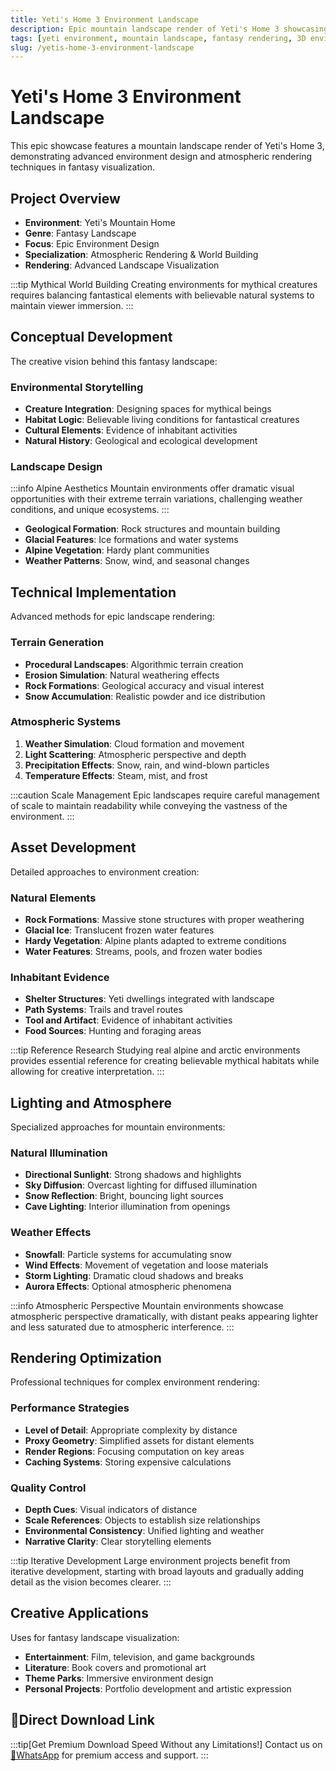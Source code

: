 ```yaml
---
title: Yeti's Home 3 Environment Landscape
description: Epic mountain landscape render of Yeti's Home 3 showcasing advanced environment design and atmospheric rendering techniques in fantasy visualization.
tags: [yeti environment, mountain landscape, fantasy rendering, 3D environment, Redshift, atmospheric effects, landscape design, creature habitat]
slug: /yetis-home-3-environment-landscape
---
```


# Yeti's Home 3 Environment Landscape

This epic showcase features a mountain landscape render of Yeti's Home 3, demonstrating advanced environment design and atmospheric rendering techniques in fantasy visualization.

## Project Overview

- **Environment**: Yeti's Mountain Home
- **Genre**: Fantasy Landscape
- **Focus**: Epic Environment Design
- **Specialization**: Atmospheric Rendering & World Building
- **Rendering**: Advanced Landscape Visualization

:::tip Mythical World Building
Creating environments for mythical creatures requires balancing fantastical elements with believable natural systems to maintain viewer immersion.
:::

## Conceptual Development

The creative vision behind this fantasy landscape:

### Environmental Storytelling

- **Creature Integration**: Designing spaces for mythical beings
- **Habitat Logic**: Believable living conditions for fantastical creatures
- **Cultural Elements**: Evidence of inhabitant activities
- **Natural History**: Geological and ecological development

### Landscape Design

:::info Alpine Aesthetics
Mountain environments offer dramatic visual opportunities with their extreme terrain variations, challenging weather conditions, and unique ecosystems.
:::

- **Geological Formation**: Rock structures and mountain building
- **Glacial Features**: Ice formations and water systems
- **Alpine Vegetation**: Hardy plant communities
- **Weather Patterns**: Snow, wind, and seasonal changes

## Technical Implementation

Advanced methods for epic landscape rendering:

### Terrain Generation

- **Procedural Landscapes**: Algorithmic terrain creation
- **Erosion Simulation**: Natural weathering effects
- **Rock Formations**: Geological accuracy and visual interest
- **Snow Accumulation**: Realistic powder and ice distribution

### Atmospheric Systems

1. **Weather Simulation**: Cloud formation and movement
2. **Light Scattering**: Atmospheric perspective and depth
3. **Precipitation Effects**: Snow, rain, and wind-blown particles
4. **Temperature Effects**: Steam, mist, and frost

:::caution Scale Management
Epic landscapes require careful management of scale to maintain readability while conveying the vastness of the environment.
:::

## Asset Development

Detailed approaches to environment creation:

### Natural Elements

- **Rock Formations**: Massive stone structures with proper weathering
- **Glacial Ice**: Translucent frozen water features
- **Hardy Vegetation**: Alpine plants adapted to extreme conditions
- **Water Features**: Streams, pools, and frozen water bodies

### Inhabitant Evidence

- **Shelter Structures**: Yeti dwellings integrated with landscape
- **Path Systems**: Trails and travel routes
- **Tool and Artifact**: Evidence of inhabitant activities
- **Food Sources**: Hunting and foraging areas

:::tip Reference Research
Studying real alpine and arctic environments provides essential reference for creating believable mythical habitats while allowing for creative interpretation.
:::

## Lighting and Atmosphere

Specialized approaches for mountain environments:

### Natural Illumination

- **Directional Sunlight**: Strong shadows and highlights
- **Sky Diffusion**: Overcast lighting for diffused illumination
- **Snow Reflection**: Bright, bouncing light sources
- **Cave Lighting**: Interior illumination from openings

### Weather Effects

- **Snowfall**: Particle systems for accumulating snow
- **Wind Effects**: Movement of vegetation and loose materials
- **Storm Lighting**: Dramatic cloud shadows and breaks
- **Aurora Effects**: Optional atmospheric phenomena

:::info Atmospheric Perspective
Mountain environments showcase atmospheric perspective dramatically, with distant peaks appearing lighter and less saturated due to atmospheric interference.
:::

## Rendering Optimization

Professional techniques for complex environment rendering:

### Performance Strategies

- **Level of Detail**: Appropriate complexity by distance
- **Proxy Geometry**: Simplified assets for distant elements
- **Render Regions**: Focusing computation on key areas
- **Caching Systems**: Storing expensive calculations

### Quality Control

- **Depth Cues**: Visual indicators of distance
- **Scale References**: Objects to establish size relationships
- **Environmental Consistency**: Unified lighting and weather
- **Narrative Clarity**: Clear storytelling elements

:::tip Iterative Development
Large environment projects benefit from iterative development, starting with broad layouts and gradually adding detail as the vision becomes clearer.
:::

## Creative Applications

Uses for fantasy landscape visualization:

- **Entertainment**: Film, television, and game backgrounds
- **Literature**: Book covers and promotional art
- **Theme Parks**: Immersive environment design
- **Personal Projects**: Portfolio development and artistic expression

## 🚀Direct Download Link
:::tip[Get Premium Download Speed Without any Limitations!]
Contact us on [💬WhatsApp](https://wa.me/+8613237610083) for premium  access and support.
:::